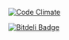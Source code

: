 [![Code Climate](https://codeclimate.com/github/zhzenghui/Yue-Site.png)](https://codeclimate.com/github/zhzenghui/Yue-Site)

[![Bitdeli Badge](https://d2weczhvl823v0.cloudfront.net/zhzenghui/yue-site/trend.png)](https://bitdeli.com/free "Bitdeli Badge")
